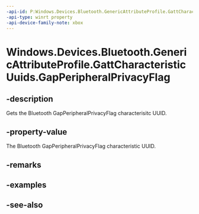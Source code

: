 ```yaml
---
-api-id: P:Windows.Devices.Bluetooth.GenericAttributeProfile.GattCharacteristicUuids.GapPeripheralPrivacyFlag
-api-type: winrt property
-api-device-family-note: xbox
---
```


<!-- Property syntax
public System.Guid GapPeripheralPrivacyFlag { get; }
-->

# Windows.Devices.Bluetooth.GenericAttributeProfile.GattCharacteristicUuids.GapPeripheralPrivacyFlag

## -description
Gets the Bluetooth GapPeripheralPrivacyFlag characterisitc UUID.

## -property-value
The Bluetooth GapPeripheralPrivacyFlag characteristic UUID.

## -remarks

## -examples

## -see-also
